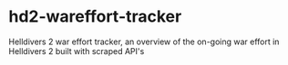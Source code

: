 # hd2-wareffort-tracker
 Helldivers 2 war effort tracker, an overview of the on-going war effort in Helldivers 2 built with scraped API's
